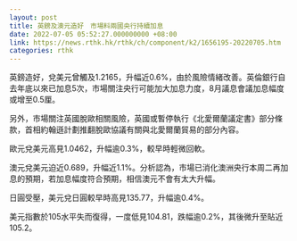 ```yaml
---
layout: post
title: 英鎊及澳元造好　市場料兩國央行持續加息
date: 2022-07-05 05:52:27.000000000 +08:00
link: https://news.rthk.hk/rthk/ch/component/k2/1656195-20220705.htm
categories: rthk
---
```


英鎊造好，兌美元曾觸及1.2165，升幅近0.6%，由於風險情緒改善。英倫銀行自去年底以來已加息5次，市場關注央行可能加大加息力度，8月議息會議加息幅度或增至0.5厘。

另外，市場關注英國脫歐相關風險，英國或暫停執行《北愛爾蘭議定書》部分條款，首相約翰遜計劃推翻脫歐協議有關與北愛爾蘭貿易的部分內容。

歐元兌美元高見1.0462，升幅逾0.3%，較早時輕微回軟。

澳元兌美元迫近0.689，升幅近1.1%。分析認為，市場已消化澳洲央行本周二再加息的預期，若加息幅度符合預期，相信澳元不會有太大升幅。

日圓受壓，美元兌日圓較早時高見135.77，升幅逾0.4%。

美元指數於105水平失而復得，一度低見104.81，跌幅逾0.2%，其後微升至貼近105.2。
